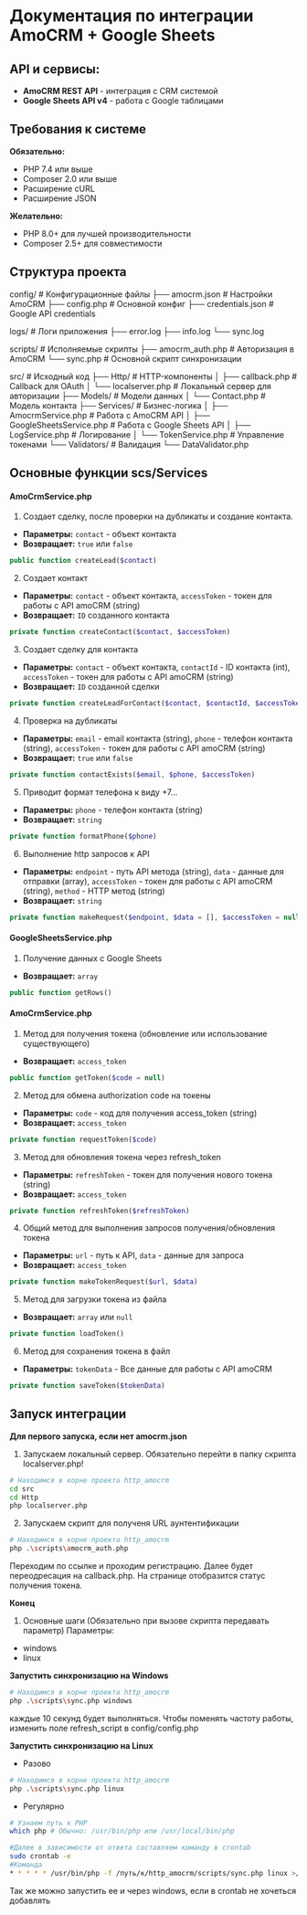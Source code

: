 # Документация по интеграции AmoCRM + Google Sheets

## API и сервисы:
- **AmoCRM REST API** - интеграция с CRM системой
- **Google Sheets API v4** - работа с Google таблицами

## Требования к системе
**Обязательно:**
- PHP 7.4 или выше
- Composer 2.0 или выше
- Расширение cURL
- Расширение JSON

**Желательно:**
- PHP 8.0+ для лучшей производительности
- Composer 2.5+ для совместимости

## Структура проекта
config/ # Конфигурационные файлы
├── amocrm.json # Настройки AmoCRM
├── config.php # Основной конфиг
├── credentials.json # Google API credentials

logs/ # Логи приложения
├── error.log
├── info.log
└── sync.log

scripts/ # Исполняемые скрипты
├── amocrm_auth.php # Авторизация в AmoCRM
└── sync.php # Основной скрипт синхронизации

src/ # Исходный код
├── Http/ # HTTP-компоненты
│ ├── callback.php # Callback для OAuth
│ └── localserver.php # Локальный сервер для авторизации
├── Models/ # Модели данных
│ └── Contact.php # Модель контакта
├── Services/ # Бизнес-логика
│ ├── AmocrmService.php # Работа с AmoCRM API
│ ├── GoogleSheetsService.php # Работа с Google Sheets API
│ ├── LogService.php # Логирование
│ └── TokenService.php # Управление токенами
└── Validators/ # Валидация
└── DataValidator.php

## Основные функции scs/Services

#### AmoCrmService.php

1) Создает сделку, после проверки на дубликаты и создание контакта. 
- **Параметры:** `contact` - объект контакта
- **Возвращает:** `true` или `false`
```php
public function createLead($contact)
```

2) Создает контакт
- **Параметры:** `contact` - объект контакта, `accessToken` - токен для работы с API amoCRM (string)
- **Возвращает:** `ID` созданного контакта 
```php
private function createContact($contact, $accessToken)
```

3) Создает сделку для контакта
- **Параметры:** `contact` - объект контакта, `contactId` - ID контакта (int), `accessToken` - токен для работы с API amoCRM (string)
- **Возвращает:** `ID` созданной сделки
```php
private function createLeadForContact($contact, $contactId, $accessToken)
```

4) Проверка на дубликаты
- **Параметры:** `email` - email контакта (string), `phone` - телефон контакта (string), `accessToken` - токен для работы с API amoCRM (string)
- **Возвращает:** `true` или `false`
```php
private function contactExists($email, $phone, $accessToken)
```

5) Приводит формат телефона к виду +7...
- **Параметры:** `phone` - телефон контакта (string)
- **Возвращает:** `string`
```php
private function formatPhone($phone)
```

6) Выполнение http запросов к API 
- **Параметры:** `endpoint` - путь API метода (string), `data` - данные для отправки (array), `accessToken` - токен для работы с API amoCRM (string), `method` - HTTP метод (string)
- **Возвращает:** `string`
```php
private function makeRequest($endpoint, $data = [], $accessToken = null, $method = 'POST')
```

#### GoogleSheetsService.php

1) Получение данных с Google Sheets
- **Возвращает:** `array`
```php
public function getRows()
```

#### AmoCrmService.php

1) Метод для получения токена (обновление или использование существующего) 
- **Возвращает:** `access_token`
```php
public function getToken($code = null)
```

2) Метод для обмена authorization code на токены
- **Параметры:** `code` - код для получения access_token (string)
- **Возвращает:** `access_token`
```php
private function requestToken($code)
```

3) Метод для обновления токена через refresh_token
- **Параметры:** `refreshToken` - токен для получения нового токена (string)
- **Возвращает:** `access_token`
```php
private function refreshToken($refreshToken)
```

4) Общий метод для выполнения запросов получения/обновления токена
- **Параметры:** `url` - путь к API, `data` - данные для запроса
- **Возвращает:** `access_token`
```php
private function makeTokenRequest($url, $data)
```

5) Метод для загрузки токена из файла
- **Возвращает:** `array` или `null`
```php
private function loadToken()
```

6) Метод для сохранения токена в файл
- **Параметры:** `tokenData` - Все данные для работы с API amoCRM
```php
private function saveToken($tokenData)
```

## Запуск интеграции
**Для первого запуска, если нет amocrm.json**
1) Запускаем локальный сервер. Обязательно перейти в папку скрипта localserver.php!
```bash
# Находимся в корне проекта http_amocrm
cd src
cd Http
php localserver.php
```
2) Запускаем скрипт для полученя URL аунтентификации
```bash
# Находимся в корне проекта http_amocrm
php .\scripts\amocrm_auth.php
```
Переходим по ссылке и проходим регистрацию. Далее будет переодресация на callback.php. На странице отобразится статус получения токена. 

**Конец**

1) Основные шаги (Обязательно при вызове скрипта передавать параметр)
Параметры: 
- windows
- linux

**Запустить синхронизацию на Windows**
```bash
# Находимся в корне проекта http_amocrm
php .\scripts\sync.php windows
```
каждые 10 секунд будет выполняться. Чтобы поменять частоту работы, изменить поле refresh_script в config/config.php

**Запустить синхронизацию на Linux**
- Разово
```bash
# Находимся в корне проекта http_amocrm
php .\scripts\sync.php linux
```
- Регулярно
```bash
# Узнаем путь к PHP
which php # Обычно: /usr/bin/php или /usr/local/bin/php

#Далее в зависимости от ответа составляем команду в crontab
sudo crontab -e
#Команда
* * * * * /usr/bin/php -f /путь/к/http_amocrm/scripts/sync.php linux >/dev/null 2>&1
```
Так же можно запустить ее и через windows, если в crontab не хочеться добавлять


